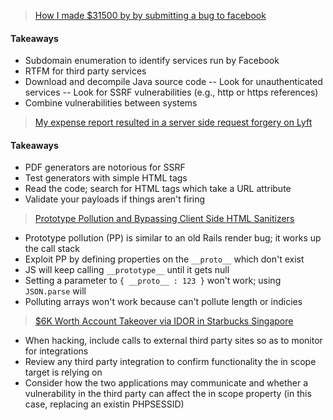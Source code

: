 > [How I made $31500 by by submitting a bug to facebook](https://medium.com/@win3zz/how-i-made-31500-by-submitting-a-bug-to-facebook-d31bb046e204)
#### Takeaways
- Subdomain enumeration to identify services run by Facebook
- RTFM for third party services
- Download and decompile Java source code
-- Look for unauthenticated services
-- Look for SSRF vulnerabilities (e.g., http or https references)
- Combine vulnerabilities between systems

> [My expense report resulted in a server side request forgery on Lyft](https://www.nahamsec.com/posts/my-expense-report-resulted-in-a-server-side-request-forgery-ssrf-on-lyft)
#### Takeaways
- PDF generators are notorious for SSRF
- Test generators with simple HTML tags
- Read the code; search for HTML tags which take a URL attribute
- Validate your payloads if things aren't firing

> [Prototype Pollution and Bypassing Client Side HTML Sanitizers](https://research.securitum.com/prototype-pollution-and-bypassing-client-side-html-sanitizers/)
- Prototype pollution (PP) is similar to an old Rails render bug; it works up the call stack
- Exploit PP by defining properties on the `__proto__` which don't exist
- JS will keep calling `__prototype__` until it gets null
- Setting a parameter to `{ __proto__ : 123 }` won't work; using `JSON.parse` will
- Polluting arrays won't work because can't pollute length or indicies 

> [$6K Worth Account Takeover via IDOR in Starbucks Singapore](http://www.kamilonurozkaleli.com/posts/starbucks-singapore-account-takeover/)
- When hacking, include calls to external third party sites so as to monitor for integrations
- Review any third party integration to confirm functionality the in scope target is relying on 
- Consider how the two applications may communicate and whether a vulnerability in the third party can affect the in scope property (in this case, replacing an existin PHPSESSID)
